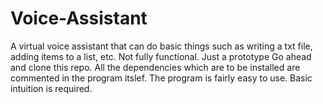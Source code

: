 # Voice-Assistant
A virtual voice assistant that can do basic things such as writing a txt file, adding items to a list, etc. Not fully functional. Just a prototype
Go ahead and clone this repo.
All the dependencies which are to be installed are commented in the program itslef.
The program is fairly easy to use. Basic intuition is required.

